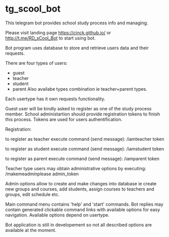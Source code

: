 # tg_scool_bot

This telegram bot provides school study process info and managing.

Please visit landing page https://cinck.github.io/ 
or http://t.me/RD_sCool_Bot to start using bot.

Bot program uses database to store and retrieve users data and their requests.

There are four types of users:
- guest
- teacher
- student
- parent
Also availabe types combination ie teacher+parent types.

Each usertype has it own requests functionality.

Guest user will be kindly asked to register as one of the study process member.
School administartion should provide registration tokens to finish this process.
Tokens are used for users authentification.


Registration:

to register as teacher execute command (send message):
/iamteacher token

to register as student execute command (send message):
/iamstudent token

to register as parent execute command (send message):
/iamparent token

Teacher type users may obtain administrative options by executing:
/makemeadminplease admin_token

Admin options allow to create and make changes into database ie
create new groups and courses, add students, assign courses to teachers and groups, edit schedule etc.

Main command menu contains 'help' and 'start' commands.
Bot replies may contain generated clickable command links with available options for easy navigation.
Available options depend on usertype.

Bot application is still in developement so not all described options are available at the moment.
